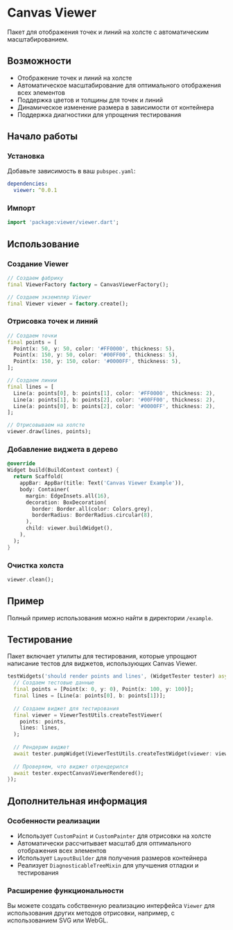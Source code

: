 # Canvas Viewer

Пакет для отображения точек и линий на холсте с автоматическим масштабированием.

## Возможности

- Отображение точек и линий на холсте
- Автоматическое масштабирование для оптимального отображения всех элементов
- Поддержка цветов и толщины для точек и линий
- Динамическое изменение размера в зависимости от контейнера
- Поддержка диагностики для упрощения тестирования

## Начало работы

### Установка

Добавьте зависимость в ваш `pubspec.yaml`:

```yaml
dependencies:
  viewer: ^0.0.1
```

### Импорт

```dart
import 'package:viewer/viewer.dart';
```

## Использование

### Создание Viewer

```dart
// Создаем фабрику
final ViewerFactory factory = CanvasViewerFactory();

// Создаем экземпляр Viewer
final Viewer viewer = factory.create();
```

### Отрисовка точек и линий

```dart
// Создаем точки
final points = [
  Point(x: 50, y: 50, color: '#FF0000', thickness: 5),
  Point(x: 150, y: 50, color: '#00FF00', thickness: 5),
  Point(x: 150, y: 150, color: '#0000FF', thickness: 5),
];

// Создаем линии
final lines = [
  Line(a: points[0], b: points[1], color: '#FF0000', thickness: 2),
  Line(a: points[1], b: points[2], color: '#00FF00', thickness: 2),
  Line(a: points[0], b: points[2], color: '#0000FF', thickness: 2),
];

// Отрисовываем на холсте
viewer.draw(lines, points);
```

### Добавление виджета в дерево

```dart
@override
Widget build(BuildContext context) {
  return Scaffold(
    appBar: AppBar(title: Text('Canvas Viewer Example')),
    body: Container(
      margin: EdgeInsets.all(16),
      decoration: BoxDecoration(
        border: Border.all(color: Colors.grey),
        borderRadius: BorderRadius.circular(8),
      ),
      child: viewer.buildWidget(),
    ),
  );
}
```

### Очистка холста

```dart
viewer.clean();
```

## Пример

Полный пример использования можно найти в директории `/example`.

## Тестирование

Пакет включает утилиты для тестирования, которые упрощают написание тестов для виджетов, использующих Canvas Viewer.

```dart
testWidgets('should render points and lines', (WidgetTester tester) async {
  // Создаем тестовые данные
  final points = [Point(x: 0, y: 0), Point(x: 100, y: 100)];
  final lines = [Line(a: points[0], b: points[1])];
  
  // Создаем виджет для тестирования
  final viewer = ViewerTestUtils.createTestViewer(
    points: points,
    lines: lines,
  );
  
  // Рендерим виджет
  await tester.pumpWidget(ViewerTestUtils.createTestWidget(viewer: viewer));
  
  // Проверяем, что виджет отрендерился
  await tester.expectCanvasViewerRendered();
});
```

## Дополнительная информация

### Особенности реализации

- Использует `CustomPaint` и `CustomPainter` для отрисовки на холсте
- Автоматически рассчитывает масштаб для оптимального отображения всех элементов
- Использует `LayoutBuilder` для получения размеров контейнера
- Реализует `DiagnosticableTreeMixin` для улучшения отладки и тестирования

### Расширение функциональности

Вы можете создать собственную реализацию интерфейса `Viewer` для использования других методов отрисовки, например, с использованием SVG или WebGL.
